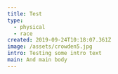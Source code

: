 ```yaml
---
title: Test
type:
  - physical
  - race
created: 2019-09-24T10:18:07.361Z
image: /assets/crowden5.jpg
intro: Testing some intro text
main: And main body
---
```


